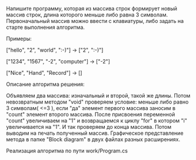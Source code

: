 Напишите программу, которая из массива строк формирует новый массив строк, длина которого меньше либо равна 3 символам. Первоначальный массив можно ввести с клавиатуры, либо задать на старте выполнения алгоритма.

Примеры:

["hello", "2", "world", ":-)"] -> ["2", ":-)"]

["1234", "1567", "-2", "computer"] -> ["-2"]

["Nice", "Hand", "Record"] -> []


Описание алгоритма решения:

Объявляем два массива: изначальный и второй, такой же длины. Потом невозвратным методом "void" проверяем условие: меньше либо равно 3 символам( <=3 ), если "да" элемент первого массива заносим в "count" элемент второго массива. После присвоения переменной "count" увеличиваем на "1" и возвращаемся к циклу "for" в котором "i" увеличивается на "1". И так проверяем до конца массива. Потом выводим на печать полученный массив.
Графическое представление метода в папке "Block diagram" в двух файлах разных расширениях.

Реализация алгоритма по пути work/Program.cs
